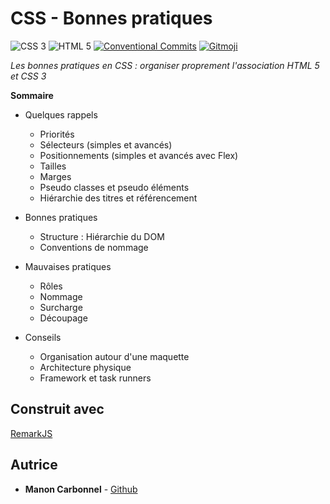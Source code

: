# CSS - Bonnes pratiques

![CSS 3](https://img.shields.io/badge/css-3-1C73B9)
![HTML 5](https://img.shields.io/badge/html-5-E44D25)
[![Conventional Commits](https://img.shields.io/badge/Conventional%20Commits-1.0.0-yellow)](https://conventionalcommits.org)
[![Gitmoji](https://img.shields.io/badge/gitmoji-%20😜%20😍-FFDD67)](https://gitmoji.carloscuesta.me/)

*Les bonnes pratiques en CSS : organiser proprement l'association HTML 5 et CSS 3*

**Sommaire**

- Quelques rappels
  - Priorités
  - Sélecteurs (simples et avancés)
  - Positionnements (simples et avancés avec Flex)
  - Tailles
  - Marges
  - Pseudo classes et pseudo éléments
  - Hiérarchie des titres et référencement
  
- Bonnes pratiques
  - Structure : Hiérarchie du DOM
  - Conventions de nommage
  
- Mauvaises pratiques
  - Rôles
  - Nommage
  - Surcharge
  - Découpage
  
- Conseils
  - Organisation autour d'une maquette
  - Architecture physique
  - Framework et task runners

## Construit avec

[RemarkJS](https://github.com/gnab/remark)

## Autrice

* **Manon Carbonnel** - [Github](https://github.com/manoncarbonnel)